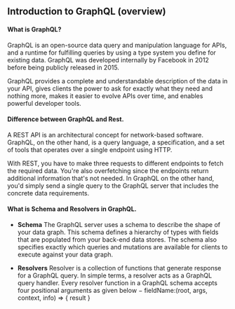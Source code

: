 ## Introduction to GraphQL (overview)

#### What is GraphQL?
GraphQL is an open-source data query and manipulation language for APIs, and a runtime for fulfilling queries by using a type system you define for existing data. GraphQL was developed internally by Facebook in 2012 before being publicly released in 2015.

GraphQL provides a complete and understandable description of the data in your API, gives clients the power to ask for exactly what they need and nothing more, makes it easier to evolve APIs over time, and enables powerful developer tools.

#### Difference between GraphQL and Rest.
A REST API is an architectural concept for network-based software. GraphQL, on the other hand, is a query language, a specification, and a set of tools that operates over a single endpoint using HTTP.

With REST, you have to make three requests to different endpoints to fetch the required data. You're also overfetching since the endpoints return additional information that's not needed. In GraphQL on the other hand, you'd simply send a single query to the GraphQL server that includes the concrete data requirements.

#### What is Schema and Resolvers in GraphQL.
* **Schema**
The GraphQL server uses a schema to describe the shape of your data graph. This schema defines a hierarchy of types with fields that are populated from your back-end data stores. The schema also specifies exactly which queries and mutations are available for clients to execute against your data graph.

* **Resolvers**
Resolver is a collection of functions that generate response for a GraphQL query. In simple terms, a resolver acts as a GraphQL query handler. Every resolver function in a GraphQL schema accepts four positional arguments as given below − fieldName:(root, args, context, info) => { result }